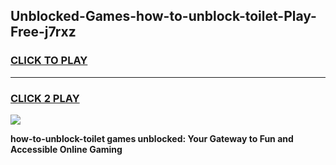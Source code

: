 
## Unblocked-Games-how-to-unblock-toilet-Play-Free-j7rxz
<h3>
<a href="https://premium76.site?title=how-to-unblock-toilet&ref=12A">CLICK TO PLAY</a></h3>
<hr>

<h3>
<a href="https://premium76.site?title=how-to-unblock-toilet&ref=12A">CLICK 2 PLAY</a>
  
</h3>

<a href="https://premium76.site?title=how-to-unblock-toilet&ref=12A"><img src="https://clearcache.store/games.png"></a>


**how-to-unblock-toilet games unblocked: Your Gateway to Fun and Accessible Online Gaming**
